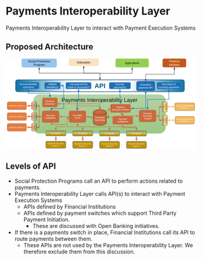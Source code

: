 # Payments Interoperability Layer
Payments Interoperability Layer to interact with Payment Execution Systems

## Proposed Architecture
![Proposed Architecture Diagram](assets/images/architecture-diagram.png)

## Levels of API

- Social Protection Programs call an API to perform actions related to payments.
- Payments Interoperability Layer calls API(s) to interact with Payment Execution Systems
  - APIs defined by Financial Institutions
  - APIs defined by payment switches which support Third Party Payment Initiation.
    - These are discussed with Open Banking initiatives.
- If there is a payments switch in place, Financial Institutions call its API to route payments between them.
  - These APIs are not used by the Payments Interoperability Layer. We therefore exclude them from this discussion.

